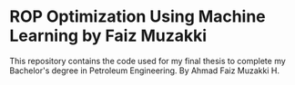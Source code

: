 # ROP Optimization Using Machine Learning by Faiz Muzakki
This repository contains the code used for my final thesis to complete my Bachelor's degree in Petroleum Engineering.  By Ahmad Faiz Muzakki H.
